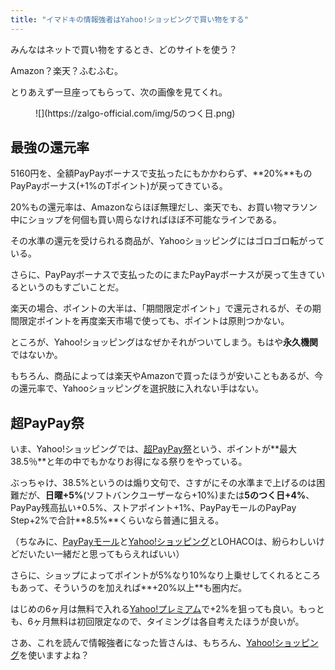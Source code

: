 ```yaml
---
title: "イマドキの情報強者はYahoo!ショッピングで買い物をする"
---
```


みんなはネットで買い物をするとき、どのサイトを使う？

Amazon？楽天？ふむふむ。

とりあえず一旦座ってもらって、次の画像を見てくれ。

<figure class="wp-block-image size-full">![](https://zalgo-official.com/img/5のつく日.png)</figure>

## 最強の還元率

5160円を、全額PayPayボーナスで支払ったにもかかわらず、**20%**ものPayPayボーナス(+1%のTポイント)が戻ってきている。

20%もの還元率は、Amazonならほぼ無理だし、楽天でも、お買い物マラソン中にショップを何個も買い周らなければほぼ不可能なラインである。

その水準の還元を受けられる商品が、Yahooショッピングにはゴロゴロ転がっている。

さらに、PayPayボーナスで支払ったのにまたPayPayボーナスが戻って生きているというのもすごいことだ。

楽天の場合、ポイントの大半は、「期間限定ポイント」で還元されるが、その期間限定ポイントを再度楽天市場で使っても、ポイントは原則つかない。

ところが、Yahoo!ショッピングはなぜかそれがついてしまう。もはや**永久機関**ではないか。

もちろん、商品によっては楽天やAmazonで買ったほうが安いこともあるが、今の還元率で、Yahooショッピングを選択肢に入れない手はない。

## 超PayPay祭

いま、Yahoo!ショッピングでは、[超PayPay祭](https://ck.jp.ap.valuecommerce.com/servlet/referral?sid=3619296&pid=887436134&vc_url=https%3A%2F%2Fshopping.yahoo.co.jp%2Fpromotion%2Fsale%2Fppf%2F%3Fsc_i%3Dshp_pc_promo-sale_counter1_ppf2021%23anchor_mdPreparation)という、ポイントが**最大38.5％**と年の中でもかなりお得になる祭りをやっている。

ぶっちゃけ、38.5%というのは煽り文句で、さすがにその水準まで上げるのは困難だが、**日曜+5%**(ソフトバンクユーザーなら+10%)または**5のつく日+4%**、PayPay残高払い+0.5%、ストアポイント+1%、PayPayモールのPayPay Step+2%で合計**8.5%**くらいなら普通に狙える。

（ちなみに、[PayPayモール](https://ck.jp.ap.valuecommerce.com/servlet/referral?sid=3619296&pid=887436134&vc_url=https%3A%2F%2Fpaypaymall.yahoo.co.jp%2F)と[Yahoo!ショッピング](https://ck.jp.ap.valuecommerce.com/servlet/referral?sid=3619296&pid=887436152)とLOHACOは、紛らわしいけどだいたい一緒だと思ってもらえればいい）

さらに、ショップによってポイントが5%なり10%なり上乗せしてくれるところもあって、そういうのを加えれば**+20%以上**も圏内だ。

はじめの6ヶ月は無料で入れる[Yahoo!プレミアム](https://ck.jp.ap.valuecommerce.com/servlet/referral?sid=3619296&pid=887436147)で+2%を狙っても良い。もっとも、6ヶ月無料は初回限定なので、タイミングは各自考えたほうが良いが。

さあ、これを読んで情報強者になった皆さんは、もちろん、[Yahoo!ショッピング](https://ck.jp.ap.valuecommerce.com/servlet/referral?sid=3619296&pid=887436152)を使いますよね？
